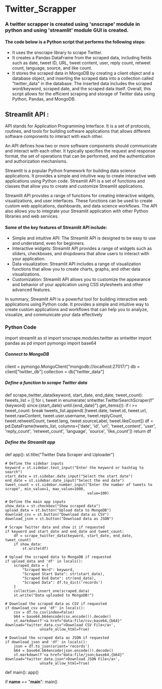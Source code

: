 # Twitter_Scrapper
### A twitter scrapper is created using 'snscrape' module in python and using 'streamlit' module GUI is created.

#### The code below is a Python script that performs the following steps:

- It uses the snscrape library to scrape Twitter.
- It creates a Pandas DataFrame from the scraped data, including fields such as date, tweet ID, URL, tweet content, user, reply count, retweet count, language, source, and like count.
- It stores the scraped data in MongoDB by creating a client object and a database object, and inserting the scraped data into a collection called "twitter_data" in the database. The inserted data includes the scraped word/keyword, scraped date, and the scraped data itself. Overall, this script allows for the efficient scraping and storage of Twitter data using Python, Pandas, and MongoDB.


## Streamlit API :
API stands for Application Programming Interface. It is a set of protocols, routines, and tools for building software applications that allows different software components to interact with each other.

An API defines how two or more software components should communicate and interact with each other. It typically specifies the request and response format, the set of operations that can be performed, and the authentication and authorization mechanisms.

Streamlit is a popular Python framework for building data science applications. It provides a simple and intuitive way to create interactive web applications using Python code. Streamlit API is a set of functions and classes that allow you to create and customize Streamlit applications.

Streamlit API provides a range of functions for creating interactive widgets, visualizations, and user interfaces. These functions can be used to create custom web applications, dashboards, and data science workflows. The API also allows you to integrate your Streamlit application with other Python libraries and web services.

#### Some of the key features of Streamlit API include:

- Simple and intuitive API: The Streamlit API is designed to be easy to use and understand, even for beginners.
- Interactive widgets: Streamlit API provides a range of widgets such as sliders, checkboxes, and dropdowns that allow users to interact with your application.
- Data visualization: Streamlit API includes a range of visualization functions that allow you to create charts, graphs, and other data visualizations.
- Customization: Streamlit API allows you to customize the appearance and behavior of your application using CSS stylesheets and other advanced features.

In summary, Streamlit API is a powerful tool for building interactive web applications using Python code. It provides a simple and intuitive way to create custom applications and workflows that can help you to analyze, visualize, and communicate your data effectively


### Python Code
  
import streamlit as st
import snscrape.modules.twitter as sntwitter
import pandas as pd
import pymongo
import base64

##### Connect to MongoDB
client = pymongo.MongoClient("mongodb://localhost:27017/")
db = client["twitter_db"]
collection = db["twitter_data"]

##### Define a function to scrape Twitter data
def scrape_twitter_data(keyword, start_date, end_date, tweet_count):
    tweets_list = []
    for i, tweet in enumerate(
            sntwitter.TwitterSearchScraper(f"{keyword} since:{start_date} until:{end_date}").get_items()):
        if i >= tweet_count:
            break
        tweets_list.append(
            [tweet.date, tweet.id, tweet.url, tweet.rawContent, tweet.user.username, tweet.replyCount, tweet.retweetCount,
             tweet.lang, tweet.sourceLabel, tweet.likeCount])
    df = pd.DataFrame(tweets_list,
                      columns=['date', 'id', 'url', 'tweet_content', 'user', 'reply_count', 'retweet_count', 'language',
                               'source', 'like_count'])
    return df

##### Define the Streamlit app
def app():
    st.title("Twitter Data Scraper and Uploader")

    # Define the sidebar inputs
    keyword = st.sidebar.text_input("Enter the keyword or hashtag to search")
    start_date = st.sidebar.date_input("Select the start date")
    end_date = st.sidebar.date_input("Select the end date")
    tweet_count = st.sidebar.number_input("Enter the number of tweets to scrape", min_value=1, max_value=1000,
                                          value=100)

    # Define the main app inputs
    show_data = st.checkbox("Show scraped data")
    upload_data = st.button("Upload data to MongoDB")
    download_csv = st.button("Download data as CSV")
    download_json = st.button("Download data as JSON")

    # Scrape Twitter data and show it if requested
    if keyword and start_date and end_date and tweet_count:
        df = scrape_twitter_data(keyword, start_date, end_date, tweet_count)
        if show_data:
            st.write(df)

    # Upload the scraped data to MongoDB if requested
    if upload_data and 'df' in locals():
        scraped_data = {
            "Scraped Word": keyword,
            "Scraped Start Date": str(start_date),
            "Scraped End Date": str(end_date),
            "Scraped Data": df.to_dict('records')
        }
        collection.insert_one(scraped_data)
        st.write("Data uploaded to MongoDB!")

    # Download the scraped data as CSV if requested
    if download_csv and 'df' in locals():
        csv = df.to_csv(index=False)
        b64 = base64.b64encode(csv.encode()).decode()
        st.markdown(f'<a href="data:file/csv;base64,{b64}" download="twitter_data.csv">Download CSV File</a>',
                    unsafe_allow_html=True)

    # Download the scraped data as JSON if requested
    if download_json and 'df' in locals():
        json = df.to_json(orient='records')
        b64 = base64.b64encode(json.encode()).decode()
        st.markdown(f'<a href="data:file/json;base64,{b64}" download="twitter_data.json">Download JSON File</a>',
                    unsafe_allow_html=True)

def main():
    app()

if __name__ == "__main__":
    main()
